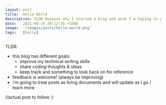```yaml
---
layout: post
title:  Hello World
description: TLDR Reasons why I started a blog and what I'm hoping to get out of it
date:   2021-08-16 20:12:35 +1000
image:  '/images/posts/hello-world.png'
tags:   [hello]
---
```

TLDR:
- this blog has different goals:
    - improve my technical writing skills
    - share coding thoughts & ideas
    - keep track and something to look back on for reference
- feedback is welcome! (always be improving)
- i'm going to treat posts as living documents and will update as I go / learn more

//actual post to follow :)
